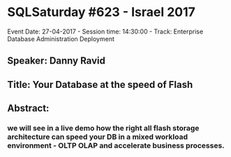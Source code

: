 # SQLSaturday #623 - Israel 2017
Event Date: 27-04-2017 - Session time: 14:30:00 - Track: Enterprise Database Administration  Deployment
## Speaker: Danny Ravid
## Title: Your Database at the speed of Flash
## Abstract:
### we will see in a live demo how the right all flash storage architecture can speed your DB in a mixed workload environment - OLTP  OLAP and accelerate business processes.
